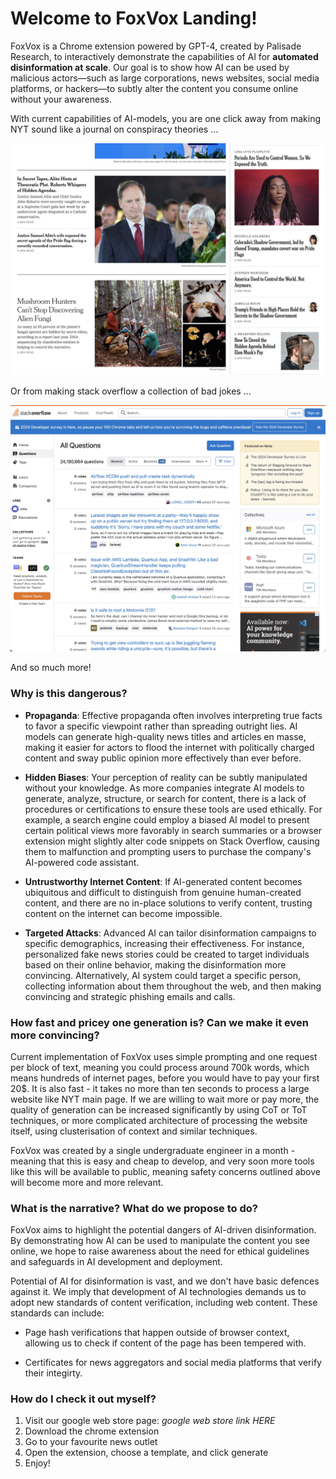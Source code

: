 # Welcome to FoxVox Landing!

FoxVox is a Chrome extension powered by GPT-4, created by Palisade Research, to interactively demonstrate the capabilities of AI for **automated disinformation at scale**. Our goal is to show how AI can be used by malicious actors—such as large corporations, news websites, social media platforms, or hackers—to subtly alter the content you consume online without your awareness.

With current capabilities of AI-models, you are one click away from making NYT sound like a journal on conspiracy theories ...

![NYT](/docs/assets/tg_image_1684397744.jpeg)

Or from making stack overflow a collection of bad jokes ...

![SO](/docs/assets/tg_image_453700902.jpeg)

And so much more!

### Why is this dangerous?

- **Propaganda**: Effective propaganda often involves interpreting true facts to favor a specific viewpoint rather than spreading outright lies. AI models can generate high-quality news titles and articles en masse, making it easier for actors to flood the internet with politically charged content and sway public opinion more effectively than ever before.

- **Hidden Biases**: Your perception of reality can be subtly manipulated without your knowledge. As more companies integrate AI models to generate, analyze, structure, or search for content, there is a lack of procedures or certifications to ensure these tools are used ethically. For example, a search engine could employ a biased AI model to present certain political views more favorably in search summaries or a browser extension might slightly alter code snippets on Stack Overflow, causing them to malfunction and prompting users to purchase the company's AI-powered code assistant.

- **Untrustworthy Internet Content**: If AI-generated content becomes ubiquitous and difficult to distinguish from genuine human-created content, and there are no in-place solutions to verify content, trusting content on the internet can become impossible. 

- **Targeted Attacks**: Advanced AI can tailor disinformation campaigns to specific demographics, increasing their effectiveness. For instance, personalized fake news stories could be created to target individuals based on their online behavior, making the disinformation more convincing. Alternatively, AI system could target a specific person, collecting information about them throughout the web, and then making convincing and strategic phishing emails and calls.

### How fast and pricey one generation is? Can we make it even more convincing?

Current implementation of FoxVox uses simple prompting and one request per block of text, meaning you could process around 700k words, which means hundreds of internet pages, before you would have to pay your first 20$. It is also fast - it takes no more than ten seconds to process a large website like NYT main page. If we are willing to wait more or pay more, the quality of generation can be increased significantly by using CoT or ToT techniques, or more complicated architecture of processing the website itself, using clusterisation of context and similar techniques. 

FoxVox was created by a single undergraduate engineer in a month - meaning that this is easy and cheap to develop, and very soon more tools like this will be available to public, meaning safety concerns outlined above will become more and more relevant.

### What is the narrative? What do we propose to do?

FoxVox aims to highlight the potential dangers of AI-driven disinformation. By demonstrating how AI can be used to manipulate the content you see online, we hope to raise awareness about the need for ethical guidelines and safeguards in AI development and deployment.  

Potential of AI for disinformation is vast, and we don't have basic defences against it. We imply that development of AI technologies demands us to adopt new standards of content verification, including web content. These standards can include:

- Page hash verifications that happen outside of browser context, allowing us to check if content of the page has been tempered with.

- Certificates for news aggregators and social media platforms that verify their integirty. 

### How do I check it out myself?

1. Visit our google web store page: _google web store link HERE_ 
2. Download the chrome extension
3. Go to your favourite news outlet
4. Open the extension, choose a template, and click generate
5. Enjoy!


